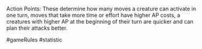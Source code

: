 Action Points: These determine how many moves a creature can activate in one turn, moves that take more time or effort have higher AP costs, a creatures with higher AP at the beginning of their turn are quicker and can plan their attacks better.

#gameRules #statistic